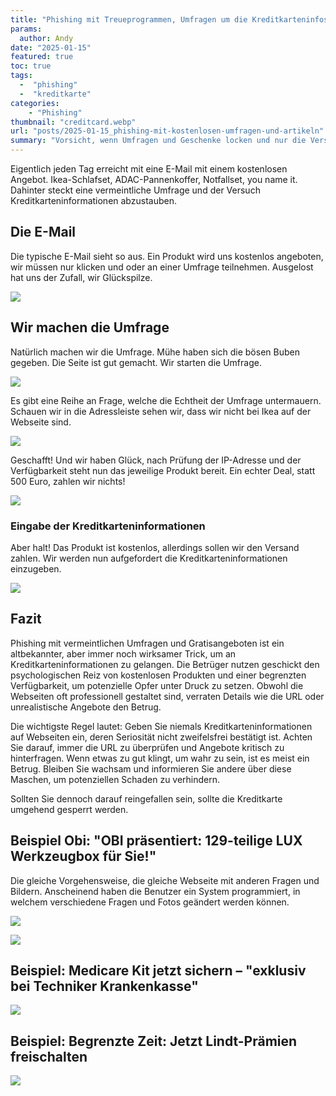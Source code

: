 ```yaml
---
title: "Phishing mit Treueprogrammen, Umfragen um die Kreditkarteninfos heraus zu locken"
params:
  author: Andy
date: "2025-01-15"
featured: true
toc: true
tags: 
  -  "phishing"
  -  "kreditkarte"
categories:
    - "Phishing"
thumbnail: "creditcard.webp"
url: "posts/2025-01-15_phishing-mit-kostenlosen-umfragen-und-artikeln"
summary: "Vorsicht, wenn Umfragen und Geschenke locken und nur die Versandkosten zu zahlen sind"
---
```


Eigentlich jeden Tag erreicht mit eine E-Mail mit einem kostenlosen Angebot. Ikea-Schlafset, ADAC-Pannenkoffer, Notfallset, you name it. Dahinter steckt eine vermeintliche Umfrage und der Versuch Kreditkarteninformationen abzustauben.

## Die E-Mail

Die typische E-Mail sieht so aus. Ein Produkt wird uns kostenlos angeboten, wir müssen nur klicken und oder an einer Umfrage teilnehmen. Ausgelost hat uns der Zufall, wir Glückspilze.

![](/posts/2025-01-15_phishing-mit-kostenlosen-umfragen-und-artikeln/treue_1.webp)

## Wir machen die Umfrage

Natürlich machen wir die Umfrage. Mühe haben sich die bösen Buben gegeben. Die Seite ist gut gemacht. Wir starten die Umfrage.

![](/posts/2025-01-15_phishing-mit-kostenlosen-umfragen-und-artikeln/treue_2.webp)

Es gibt eine Reihe an Frage, welche die Echtheit der Umfrage untermauern. Schauen wir in die Adressleiste sehen wir, dass wir nicht bei Ikea auf der Webseite sind. 

![](/posts/2025-01-15_phishing-mit-kostenlosen-umfragen-und-artikeln/treue_3.webp)

Geschafft! Und wir haben Glück, nach Prüfung der IP-Adresse und der Verfügbarkeit steht nun das jeweilige Produkt bereit. Ein echter Deal, statt 500 Euro, zahlen wir nichts!

![](/posts/2025-01-15_phishing-mit-kostenlosen-umfragen-und-artikeln/treue_4.webp)

### Eingabe der Kreditkarteninformationen

Aber halt! Das Produkt ist kostenlos, allerdings sollen wir den Versand zahlen. Wir werden nun aufgefordert die Kreditkarteninformationen einzugeben.

![](/posts/2025-01-15_phishing-mit-kostenlosen-umfragen-und-artikeln/treue_5.webp)


## Fazit

Phishing mit vermeintlichen Umfragen und Gratisangeboten ist ein altbekannter, aber immer noch wirksamer Trick, um an Kreditkarteninformationen zu gelangen. Die Betrüger nutzen geschickt den psychologischen Reiz von kostenlosen Produkten und einer begrenzten Verfügbarkeit, um potenzielle Opfer unter Druck zu setzen. Obwohl die Webseiten oft professionell gestaltet sind, verraten Details wie die URL oder unrealistische Angebote den Betrug. 

Die wichtigste Regel lautet: Geben Sie niemals Kreditkarteninformationen auf Webseiten ein, deren Seriosität nicht zweifelsfrei bestätigt ist. Achten Sie darauf, immer die URL zu überprüfen und Angebote kritisch zu hinterfragen. Wenn etwas zu gut klingt, um wahr zu sein, ist es meist ein Betrug. Bleiben Sie wachsam und informieren Sie andere über diese Maschen, um potenziellen Schaden zu verhindern.

Sollten Sie dennoch darauf reingefallen sein, sollte die Kreditkarte umgehend gesperrt werden.

## Beispiel Obi: "OBI präsentiert: 129-teilige LUX Werkzeugbox für Sie!"

Die gleiche Vorgehensweise, die gleiche Webseite mit anderen Fragen und Bildern. Anscheinend haben die Benutzer ein System programmiert, in welchem verschiedene Fragen und Fotos geändert werden können.

![](/posts/2025-01-15_phishing-mit-kostenlosen-umfragen-und-artikeln/obi_1.webp)

![](/posts/2025-01-15_phishing-mit-kostenlosen-umfragen-und-artikeln/obi_2.webp)

## Beispiel: Medicare Kit jetzt sichern – "exklusiv bei Techniker Krankenkasse"

![](/posts/2025-01-15_phishing-mit-kostenlosen-umfragen-und-artikeln/medi.webp)

## Beispiel: Begrenzte Zeit: Jetzt Lindt-Prämien freischalten

![](/posts/2025-01-15_phishing-mit-kostenlosen-umfragen-und-artikeln/lindt.webp)
